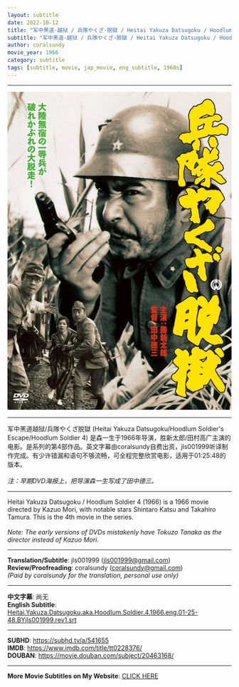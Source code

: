 ```yaml
---
layout: subtitle
date: 2022-10-12
title: "军中黑道·越狱 / 兵隊やくざ·脱獄 / Heitai Yakuza Datsugoku / Hoodlum Soldier's Escape aka Hoodlum Soldier 4 1966 Subtitle (English)"
subtitle: "军中黑道·越狱 / 兵隊やくざ·脱獄 / Heitai Yakuza Datsugoku / Hoodlum Soldier's Escape aka Hoodlum Soldier 4 1966 Subtitle (English)"
author: coralsundy
movie_year: 1966
category: subtitle
tags: [subtitle, movie, jap_movie, eng_subtitle, 1960s]
---
```


------

<img src="../assets/tt0228376.jpg" alt="tt0228376_cover_art" />

------

军中黑道越狱/兵隊やくざ脱獄 (Heitai Yakuza Datsugoku/Hoodlum Soldier's Escape/Hoodlum Soldier 4) 是森一生于1966年导演，胜新太郎/田村高广主演的电影。是系列的第4部作品。英文字幕由coralsundy自费出资，jls001999听译制作完成。有少许错漏和语句不够流畅，可全程完整欣赏电影，适用于01:25:48的版本。
<br>
<br>
*注：早期DVD海报上，把导演森一生写成了田中德三。*

------

Heitai Yakuza Datsugoku / Hoodlum Soldier 4 (1966) is a 1966 movie directed by Kazuo Mori, with notable stars Shintaro Katsu and Takahiro Tamura. This is the 4th movie in the series.
<br>
<br>
*Note: The early versions of DVDs mistakenly have Tokuzo Tanaka as the director instead of Kazuo Mori.*

------

**Translation/Subtitle**: jls001999 (jls001999@gmail.com)<br>
**Review/Proofreading**: coralsundy (coralsundy@gmail.com)<br>
*(Paid by coralsundy for the translation, personal use only)*

------

**中文字幕**: 尚无<br>
**English Subtitle**: [Heitai.Yakuza.Datsugoku.aka.Hoodlum.Soldier.4.1966.eng.01-25-48.BYjls001999.rev1.srt](../subtitles/Heitai.Yakuza.Datsugoku.aka.Hoodlum.Soldier.4.1966.eng.01-25-48.BYjls001999.rev1.srt)

------

**SUBHD**: <https://subhd.tv/a/541655><br>
**IMDB**: <https://www.imdb.com/title/tt0228376/><br>
**DOUBAN**: <https://movie.douban.com/subject/20463168/>

------

**More Movie Subtitles on My Website**: <a href='{% post_url 2021-01-10-subtitles-summary-list %}'>CLICK HERE</a>



